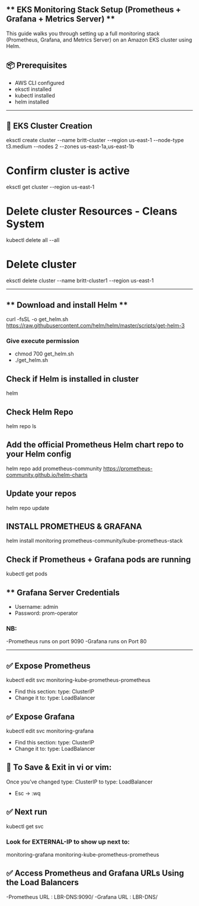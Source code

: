 ## ** EKS Monitoring Stack Setup (Prometheus + Grafana + Metrics Server) **

This guide walks you through setting up a full monitoring stack (Prometheus, Grafana, and Metrics Server) on an Amazon EKS cluster using Helm. 

## 📦 Prerequisites

- AWS CLI configured
- eksctl installed
- kubectl installed
- helm installed

---

## 🔧 EKS Cluster Creation 
eksctl create cluster --name britt-cluster --region us-east-1 --node-type t3.medium --nodes 2 --zones us-east-1a,us-east-1b

# Confirm cluster is active
eksctl get cluster --region us-east-1

# Delete cluster Resources - Cleans System
kubectl delete all --all

# Delete cluster 
eksctl delete cluster --name britt-cluster1 --region us-east-1

---

## ** Download and install Helm **
curl -fsSL -o get_helm.sh https://raw.githubusercontent.com/helm/helm/master/scripts/get-helm-3

### Give execute permission
- chmod 700 get_helm.sh
- ./get_helm.sh

## Check if Helm is installed in cluster
helm

## Check Helm Repo
helm repo ls

## Add the official Prometheus Helm chart repo to your Helm config
helm repo add prometheus-community https://prometheus-community.github.io/helm-charts

## Update your repos
helm repo update

## INSTALL PROMETHEUS & GRAFANA 
helm install monitoring prometheus-community/kube-prometheus-stack

## Check if Prometheus + Grafana pods are running
kubectl get pods

## ** Grafana Server Credentials
- Username: admin
- Password: prom-operator

### NB: 
-Prometheus runs on port 9090
-Grafana runs on Port 80

---

## ✅ Expose Prometheus
kubectl edit svc monitoring-kube-prometheus-prometheus
- Find this section:
type: ClusterIP
- Change it to:
type: LoadBalancer

## ✅ Expose Grafana
kubectl edit svc monitoring-grafana
- Find this section:
type: ClusterIP
- Change it to:
type: LoadBalancer

## 🧠 To Save & Exit in vi or vim:
Once you’ve changed type: ClusterIP to type: LoadBalancer
- Esc → :wq

## ✅ Next run
kubectl get svc

### Look for EXTERNAL-IP to show up next to:
monitoring-grafana
monitoring-kube-prometheus-prometheus

## ✅ Access Prometheus and Grafana URLs Using the Load Balancers
-Prometheus URL : LBR-DNS:9090/
-Grafana URL : LBR-DNS/





